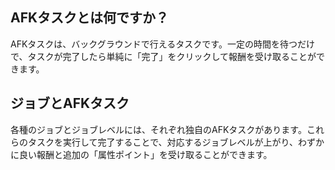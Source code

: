 ## AFKタスクとは何ですか？
AFKタスクは、バックグラウンドで行えるタスクです。一定の時間を待つだけで、タスクが完了したら単純に「完了」をクリックして報酬を受け取ることができます。

## ジョブとAFKタスク
各種のジョブとジョブレベルには、それぞれ独自のAFKタスクがあります。これらのタスクを実行して完了することで、対応するジョブレベルが上がり、わずかに良い報酬と追加の「属性ポイント」を受け取ることができます。